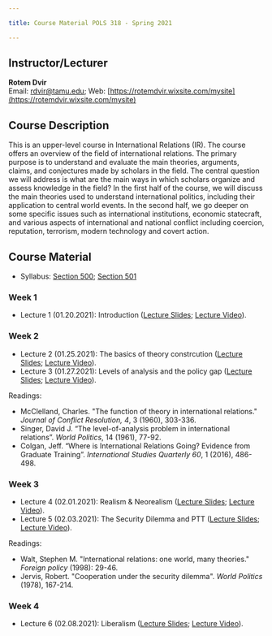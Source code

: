 ```yaml
---

title: Course Material POLS 318 - Spring 2021

---
```


## Instructor/Lecturer
**Rotem Dvir**  
Email: rdvir@tamu.edu; Web: [https://rotemdvir.wixsite.com/mysite](https://rotemdvir.wixsite.com/mysite)

## Course Description
This is an upper-level course in International Relations (IR). The course offers an overview of the field of international relations. The primary purpose is to understand and evaluate the main theories, arguments, claims, and conjectures made by scholars in the field. The central question we will address is what are the main ways in which scholars organize and assess knowledge in the field? In the first half of the course, we will discuss the main theories used to understand international politics, including their application to central world events. In the second half, we go deeper on some specific issues such as international institutions, economic statecraft, and various aspects of international and national conflict including coercion, reputation, terrorism, modern technology and covert action.

## Course Material  

  - Syllabus: [Section 500](LectureSlides/POLS318_Syllabus.pdf); [Section 501](LectureSlides/POLS318_Syllabus501.pdf)


### Week 1   

  - Lecture 1 (01.20.2021): Introduction ([Lecture Slides](LectureSlides/318__IR_Lecture_1.pdf); [Lecture Video](https://youtu.be/OLSG4Nybmdk)).  

### Week 2  

  - Lecture 2 (01.25.2021): The basics of theory constrcution ([Lecture Slides](LectureSlides/318__IR_Lecture_2.pdf); [Lecture Video](https://youtu.be/98MUaUNU6Gs)).
  - Lecture 3 (01.27.2021): Levels of analysis and the policy gap ([Lecture Slides](LectureSlides/318__IR_Lecture_3.pdf); [Lecture Video](https://youtu.be/kooM1fEqW0I)).  
  
Readings:  

  - McClelland, Charles. "The function of theory in international relations." *Journal of Conflict Resolution, 4*, 3 (1960), 303-336.
  - Singer, David J. “The level-of-analysis problem in international relations”. *World Politics*, 14 (1961), 77-92.
  - Colgan, Jeff. “Where is International Relations Going? Evidence from Graduate Training”. *International Studies Quarterly 60*, 1 (2016), 486-498.  
  
  
### Week 3 
 
  - Lecture 4 (02.01.2021): Realism & Neorealism ([Lecture Slides](LectureSlides/318__IR_Lecture_4.pdf); [Lecture Video](https://youtu.be/coDtN1LUuXg)).
  - Lecture 5 (02.03.2021): The Security Dilemma and PTT ([Lecture Slides](LectureSlides/318__IR_Lecture_5.pdf); [Lecture Video](https://youtu.be/n6vukFSOP4w)).  
  
Readings:  

  - Walt, Stephen M. "International relations: one world, many theories." *Foreign policy* (1998): 29-46.
  - Jervis, Robert. "Cooperation under the security dilemma". *World Politics* (1978), 167-214.
 
### Week 4  

  - Lecture 6 (02.08.2021): Liberalism ([Lecture Slides](LectureSlides/318__IR_Lecture_6.pdf); [Lecture Video](https://youtu.be/Kra9tDKveak)).

